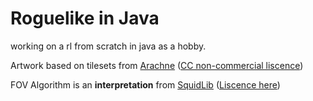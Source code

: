 # Roguelike in Java

working on a rl from scratch in java as a hobby.

Artwork based on tilesets from [Arachne](https://forums.tigsource.com/index.php?topic=14166.0)
([CC non-commercial liscence](https://creativecommons.org/licenses/by-nc-sa/4.0/))

FOV Algorithm is an **interpretation** from [SquidLib](https://github.com/SquidPony/SquidLib)
([Liscence here](https://github.com/SquidPony/SquidLib/blob/master/LICENSE.txt))
